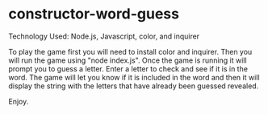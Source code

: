 # constructor-word-guess

Technology Used: Node.js, Javascript, color, and inquirer

To play the game first you will need to install color and inquirer. Then you will run the game using "node index.js". Once the game is running it will prompt you to guess a letter. Enter a letter to check and see if it is in the word. The game will let you know if it is included in the word and then it will display the string with the letters that have already been guessed revealed. 

Enjoy. 